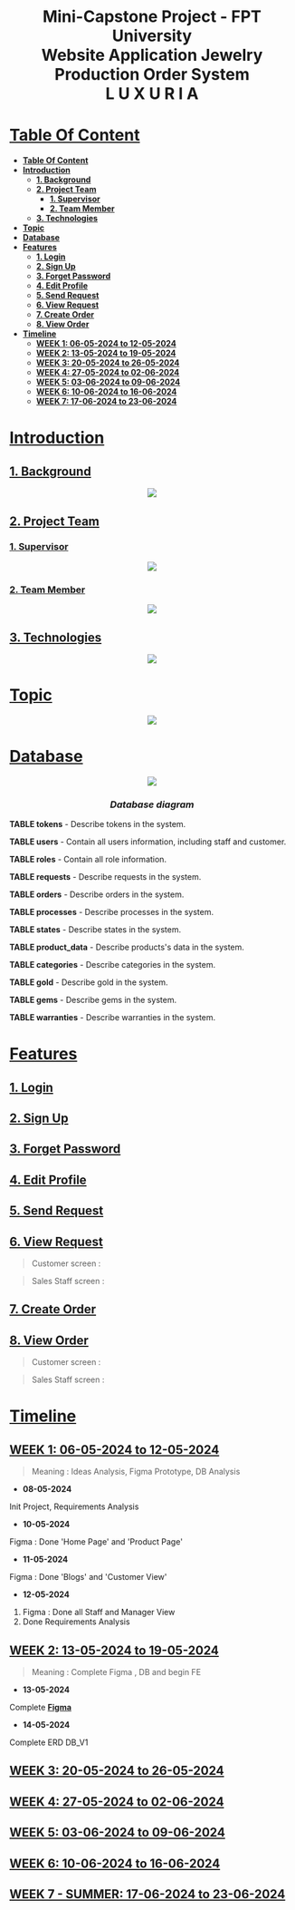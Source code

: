 <h1 align="center">Mini-Capstone Project - FPT University<br/>
    Website Application Jewelry Production Order System
   <br/>L U X U R I A
</h1>

# [**Table Of Content**](#table-of-content)

- [**Table Of Content**](#table-of-content)
- [**Introduction**](#introduction)
	- [**1. Background**](#1-background)
	- [**2. Project Team**](#2-project-team)
		- [**1. Supervisor**](#1-supervisor)
		-  [**2. Team Member**](#2-team-member)
	- [**3. Technologies**](#3-technologies)
- [**Topic**](#topic)
- [**Database**](#database)
- [**Features**](#features)
  - [**1. Login**](#1-login)
  - [**2. Sign Up**](#2-sign-up)
  - [**3. Forget Password**](#3-forget-password)
  - [**4. Edit Profile**](#4-edit-profile)
  - [**5. Send Request**](#5-send-request)
  - [**6. View Request**](#6-view-request)
  - [**7. Create Order**](#7-create-order)
  - [**8. View Order**](#8-view-order)
- [**Timeline**](#timeline)
  - [**WEEK 1: 06-05-2024 to 12-05-2024**](#week-1-06-05-2024-to-12-05-2024)
  - [**WEEK 2: 13-05-2024 to 19-05-2024**](#week-2-13-05-2024-to-19-05-2024)
  - [**WEEK 3: 20-05-2024 to 26-05-2024**](#week-3-20-05-2024-to-26-05-2024)
  - [**WEEK 4: 27-05-2024 to 02-06-2024**](#week-4-27-05-2024-to-02-06-2024)
  - [**WEEK 5: 03-06-2024 to 09-06-2024**](#week-5-03-06-2024-to-09-06-2024)
  - [**WEEK 6: 10-06-2024 to 16-06-2024**](#week-6-10-06-2024-to-16-06-2024)
  - [**WEEK 7: 17-06-2024 to 23-06-2024**](#week-7-17-06-2024-to-23-06-2024)


# [**Introduction**](#introduction)
## [**1. Background**](#1-background)
<p align="center">
    <img src="./Pictures/logo-luxuria.png" />
</p>

## [**2. Project Team**](#2-project-member)
### [**1. Supervisor**](#1-supervisor)
<p align="center">
    <img src="./Pictures/supervisor.png" />
</p>

### [**2. Team Member**](#2-team-member)
<p align="center">
    <img src="./Pictures/team-member.png" />
</p>

## [**3. Technologies**](#3-technologies)
<p align="center">
    <img src="./Pictures/system flow/system_flow_V2.png" />
</p>


# [**Topic**](#topic)

<p align="center">
    <img src="./Pictures/topic.png" />
</p>

# [**Database**](#database)

<p align="center">
    <img src="./Pictures/Luxuria-db.png" />
</p>

<h3 align="center">

**_Database diagram_**

</h3>

**TABLE tokens** - Describe tokens in the system.

**TABLE users** - Contain all users information, including staff and customer.

**TABLE roles** - Contain all role information.

**TABLE requests** - Describe requests in the system.

**TABLE orders** - Describe orders in the system.

**TABLE processes** - Describe processes in the system.

**TABLE states** - Describe states in the system.

**TABLE product_data** - Describe products's data in the system.

**TABLE categories** - Describe categories in the system.

**TABLE gold** - Describe gold in the system.

**TABLE gems** - Describe gems in the system.

**TABLE warranties** - Describe warranties in the system.

# [**Features**](#features)

## [**1. Login**](#1-login)

## [**2. Sign Up**](#2-sign-up)

## [**3. Forget Password**](#3-forget-password)

## [**4. Edit Profile**](#4-edit-profile)

##  [**5. Send Request**](#5-send-request)

##  [**6. View Request**](#6-view-request)
> Customer screen :

> Sales Staff screen :

##  [**7. Create Order**](#7-create-order)

##  [**8. View Order**](#8-view-order)
> Customer screen :

> Sales Staff screen :

# [**Timeline**](#timeline)

## [**WEEK 1: 06-05-2024 to 12-05-2024**](<(#week-1)>)

> Meaning : Ideas Analysis, Figma Prototype, DB Analysis

- **08-05-2024**

Init Project, Requirements Analysis

- **10-05-2024**

Figma : Done 'Home Page' and 'Product Page'

- **11-05-2024**

Figma : Done 'Blogs' and 'Customer View'

- **12-05-2024**

1. Figma : Done all Staff and Manager View
2. Done Requirements Analysis

## [**WEEK 2: 13-05-2024 to 19-05-2024**](<(#week-2)>)

> Meaning : Complete Figma , DB and begin FE

- **13-05-2024**

Complete [**Figma**](https://www.figma.com/design/q3VUJxfD7ptRIA2SjUIzgR/Luxuria?node-id=0%3A1&t=mTxfp7FHW1BBdV3U-1)

- **14-05-2024**

Complete ERD DB_V1

## [**WEEK 3: 20-05-2024 to 26-05-2024**](<(#week-3)>)

## [**WEEK 4: 27-05-2024 to 02-06-2024**](<(#week-4)>)

## [**WEEK 5: 03-06-2024 to 09-06-2024**](<(#week-5)>)

## [**WEEK 6: 10-06-2024 to 16-06-2024**](<(#week-6)>)

## [**WEEK 7 - SUMMER: 17-06-2024 to 23-06-2024**](<(#week-7)>)